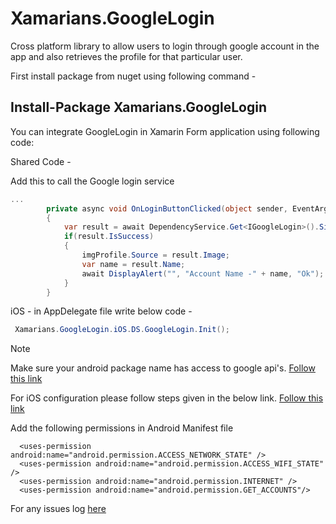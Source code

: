 # Xamarians.GoogleLogin

Cross platform library to allow users to login through google account in the app and also retrieves the profile for that particular user.

First install package from nuget using following command -
## Install-Package Xamarians.GoogleLogin

You can integrate GoogleLogin in Xamarin Form application using following code:

 Shared Code -

Add this to call the Google login service
```c#
...
        private async void OnLoginButtonClicked(object sender, EventArgs e)
        {
            var result = await DependencyService.Get<IGoogleLogin>().SignIn();
            if(result.IsSuccess)
            {
                imgProfile.Source = result.Image;
                var name = result.Name;
                await DisplayAlert("", "Account Name -" + name, "Ok");
            }
        }
```	    
iOS - in AppDelegate file write below code -
```c#
 Xamarians.GoogleLogin.iOS.DS.GoogleLogin.Init();
```
Note

Make sure your android package name has access to google api's.
[Follow this link](https://console.developers.google.com)

For iOS configuration please follow steps given in the below link.
[Follow this link](https://components.xamarin.com/gettingstarted/googleiossignin)

Add the following permissions in Android Manifest file
```
  <uses-permission android:name="android.permission.ACCESS_NETWORK_STATE" />
  <uses-permission android:name="android.permission.ACCESS_WIFI_STATE" />
  <uses-permission android:name="android.permission.INTERNET" />
  <uses-permission android:name="android.permission.GET_ACCOUNTS"/>
```
For any issues log [here](https://github.com/Xamarians/Xamarians.GoogleLogin/issues)
